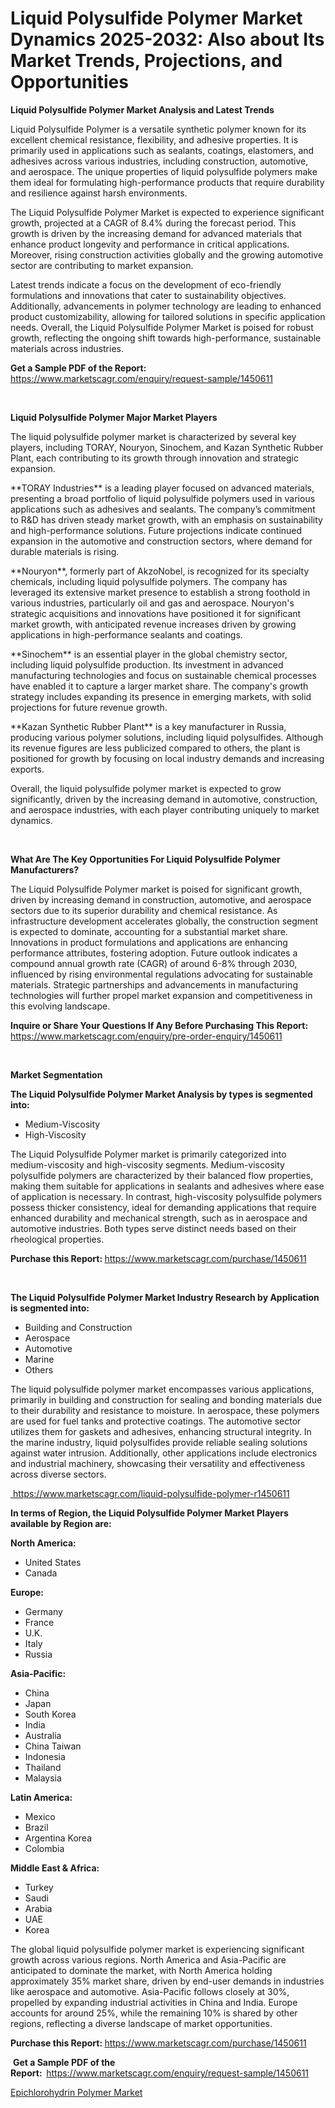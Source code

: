 <p><h1>Liquid Polysulfide Polymer Market Dynamics 2025-2032: Also about Its Market Trends, Projections, and Opportunities</h1></p><p><strong>Liquid Polysulfide Polymer Market Analysis and Latest Trends</strong></p>
<p><p>Liquid Polysulfide Polymer is a versatile synthetic polymer known for its excellent chemical resistance, flexibility, and adhesive properties. It is primarily used in applications such as sealants, coatings, elastomers, and adhesives across various industries, including construction, automotive, and aerospace. The unique properties of liquid polysulfide polymers make them ideal for formulating high-performance products that require durability and resilience against harsh environments.</p><p>The Liquid Polysulfide Polymer Market is expected to experience significant growth, projected at a CAGR of 8.4% during the forecast period. This growth is driven by the increasing demand for advanced materials that enhance product longevity and performance in critical applications. Moreover, rising construction activities globally and the growing automotive sector are contributing to market expansion. </p><p>Latest trends indicate a focus on the development of eco-friendly formulations and innovations that cater to sustainability objectives. Additionally, advancements in polymer technology are leading to enhanced product customizability, allowing for tailored solutions in specific application needs. Overall, the Liquid Polysulfide Polymer Market is poised for robust growth, reflecting the ongoing shift towards high-performance, sustainable materials across industries.</p></p>
<p><strong>Get a Sample PDF of the Report:&nbsp;</strong> <a href="https://www.marketscagr.com/enquiry/request-sample/1450611?utm_campaign=1948&utm_medium=2&utm_source=Github&utm_content=ia&utm_term=31032025&utm_id=liquid-polysulfide-polymer">https://www.marketscagr.com/enquiry/request-sample/1450611</a></p>
<p>&nbsp;</p>
<p><strong>Liquid Polysulfide Polymer Major Market Players</strong></p>
<p><p>The liquid polysulfide polymer market is characterized by several key players, including TORAY, Nouryon, Sinochem, and Kazan Synthetic Rubber Plant, each contributing to its growth through innovation and strategic expansion.</p><p>**TORAY Industries** is a leading player focused on advanced materials, presenting a broad portfolio of liquid polysulfide polymers used in various applications such as adhesives and sealants. The company’s commitment to R&D has driven steady market growth, with an emphasis on sustainability and high-performance solutions. Future projections indicate continued expansion in the automotive and construction sectors, where demand for durable materials is rising.</p><p>**Nouryon**, formerly part of AkzoNobel, is recognized for its specialty chemicals, including liquid polysulfide polymers. The company has leveraged its extensive market presence to establish a strong foothold in various industries, particularly oil and gas and aerospace. Nouryon's strategic acquisitions and innovations have positioned it for significant market growth, with anticipated revenue increases driven by growing applications in high-performance sealants and coatings.</p><p>**Sinochem** is an essential player in the global chemistry sector, including liquid polysulfide production. Its investment in advanced manufacturing technologies and focus on sustainable chemical processes have enabled it to capture a larger market share. The company's growth strategy includes expanding its presence in emerging markets, with solid projections for future revenue growth.</p><p>**Kazan Synthetic Rubber Plant** is a key manufacturer in Russia, producing various polymer solutions, including liquid polysulfides. Although its revenue figures are less publicized compared to others, the plant is positioned for growth by focusing on local industry demands and increasing exports.</p><p>Overall, the liquid polysulfide polymer market is expected to grow significantly, driven by the increasing demand in automotive, construction, and aerospace industries, with each player contributing uniquely to market dynamics.</p></p>
<p>&nbsp;</p>
<p><strong>What Are The Key Opportunities For Liquid Polysulfide Polymer Manufacturers?</strong></p>
<p><p>The Liquid Polysulfide Polymer market is poised for significant growth, driven by increasing demand in construction, automotive, and aerospace sectors due to its superior durability and chemical resistance. As infrastructure development accelerates globally, the construction segment is expected to dominate, accounting for a substantial market share. Innovations in product formulations and applications are enhancing performance attributes, fostering adoption. Future outlook indicates a compound annual growth rate (CAGR) of around 6-8% through 2030, influenced by rising environmental regulations advocating for sustainable materials. Strategic partnerships and advancements in manufacturing technologies will further propel market expansion and competitiveness in this evolving landscape.</p></p>
<p><strong>Inquire or Share Your Questions If Any Before Purchasing This Report:</strong> <a href="https://www.marketscagr.com/enquiry/pre-order-enquiry/1450611?utm_campaign=1948&utm_medium=2&utm_source=Github&utm_content=ia&utm_term=31032025&utm_id=liquid-polysulfide-polymer">https://www.marketscagr.com/enquiry/pre-order-enquiry/1450611</a></p>
<p>&nbsp;</p>
<p><strong>Market Segmentation</strong></p>
<p><strong>The Liquid Polysulfide Polymer Market Analysis by types is segmented into:</strong></p>
<p><ul><li>Medium-Viscosity</li><li>High-Viscosity</li></ul></p>
<p><p>The Liquid Polysulfide Polymer market is primarily categorized into medium-viscosity and high-viscosity segments. Medium-viscosity polysulfide polymers are characterized by their balanced flow properties, making them suitable for applications in sealants and adhesives where ease of application is necessary. In contrast, high-viscosity polysulfide polymers possess thicker consistency, ideal for demanding applications that require enhanced durability and mechanical strength, such as in aerospace and automotive industries. Both types serve distinct needs based on their rheological properties.</p></p>
<p><strong>Purchase this Report:&nbsp;</strong><a href="https://www.marketscagr.com/purchase/1450611?utm_campaign=1948&utm_medium=2&utm_source=Github&utm_content=ia&utm_term=31032025&utm_id=liquid-polysulfide-polymer">https://www.marketscagr.com/purchase/1450611</a></p>
<p>&nbsp;</p>
<p><strong>The Liquid Polysulfide Polymer Market Industry Research by Application is segmented into:</strong></p>
<p><ul><li>Building and Construction</li><li>Aerospace</li><li>Automotive</li><li>Marine</li><li>Others</li></ul></p>
<p><p>The liquid polysulfide polymer market encompasses various applications, primarily in building and construction for sealing and bonding materials due to their durability and resistance to moisture. In aerospace, these polymers are used for fuel tanks and protective coatings. The automotive sector utilizes them for gaskets and adhesives, enhancing structural integrity. In the marine industry, liquid polysulfides provide reliable sealing solutions against water intrusion. Additionally, other applications include electronics and industrial machinery, showcasing their versatility and effectiveness across diverse sectors.</p></p>
<p><a href="https://www.marketscagr.com/liquid-polysulfide-polymer-r1450611?utm_campaign=1948&utm_medium=2&utm_source=Github&utm_content=ia&utm_term=31032025&utm_id=liquid-polysulfide-polymer">&nbsp;https://www.marketscagr.com/liquid-polysulfide-polymer-r1450611</a></p>
<p><strong>In terms of Region, the Liquid Polysulfide Polymer Market Players available by Region are:</strong></p>
<p>
    <p> <strong> North America: </strong>
        <ul>
            <li>United States</li>
            <li>Canada</li>
        </ul>
        </p> 
    <p> <strong> Europe: </strong>
        <ul>
            <li>Germany</li>
            <li>France</li>
            <li>U.K.</li>
            <li>Italy</li>
            <li>Russia</li>
        </ul>
        </p> 
    <p> <strong> Asia-Pacific: </strong>
        <ul>
            <li>China</li>
            <li>Japan</li>
            <li>South Korea</li>
            <li>India</li>
            <li>Australia</li>
            <li>China Taiwan</li>
            <li>Indonesia</li>
            <li>Thailand</li>
            <li>Malaysia</li>
        </ul>
        </p> 
    <p> <strong> Latin America: </strong>
        <ul>
            <li>Mexico</li>
            <li>Brazil</li>
            <li>Argentina Korea</li>
            <li>Colombia</li>
        </ul>
        </p> 
    <p> <strong> Middle East & Africa: </strong>
        <ul>
            <li>Turkey</li>
            <li>Saudi</li>
            <li>Arabia</li>
            <li>UAE</li>
            <li>Korea</li>
        </ul>
    </p>
    </p>
<p><p>The global liquid polysulfide polymer market is experiencing significant growth across various regions. North America and Asia-Pacific are anticipated to dominate the market, with North America holding approximately 35% market share, driven by end-user demands in industries like aerospace and automotive. Asia-Pacific follows closely at 30%, propelled by expanding industrial activities in China and India. Europe accounts for around 25%, while the remaining 10% is shared by other regions, reflecting a diverse landscape of market opportunities.</p></p>
<p><strong>Purchase this Report: </strong><a href="https://www.marketscagr.com/purchase/1450611?utm_campaign=1948&utm_medium=2&utm_source=Github&utm_content=ia&utm_term=31032025&utm_id=liquid-polysulfide-polymer">https://www.marketscagr.com/purchase/1450611</a></p>
<p>&nbsp;<strong>Get a Sample PDF of the Report:&nbsp;&nbsp;</strong><a href="https://www.marketscagr.com/enquiry/request-sample/1450611?utm_campaign=1948&utm_medium=2&utm_source=Github&utm_content=ia&utm_term=31032025&utm_id=liquid-polysulfide-polymer">https://www.marketscagr.com/enquiry/request-sample/1450611</a></p>
<p><strong></strong></p>
<p><p><a href="https://github.com/rahu1506/Market-Research-Report-List-7/blob/main/epichlorohydrin-polymer-market.md?utm_campaign=1948&utm_medium=2&utm_source=Github&utm_content=ia&utm_term=31032025&utm_id=liquid-polysulfide-polymer">Epichlorohydrin Polymer Market</a></p></p>